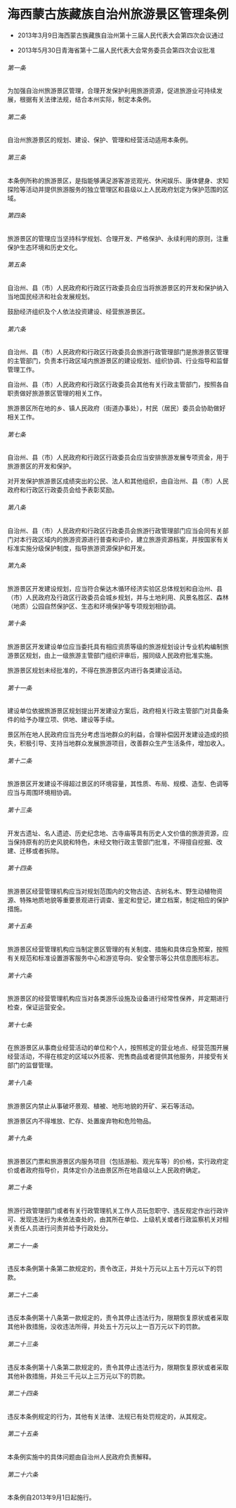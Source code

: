 # 海西蒙古族藏族自治州旅游景区管理条例

- 2013年3月9日海西蒙古族藏族自治州第十三届人民代表大会第四次会议通过

- 2013年5月30日青海省第十二届人民代表大会常务委员会第四次会议批准

<!-- INFO END -->

###### 第一条

为加强自治州旅游景区管理，合理开发保护利用旅游资源，促进旅游业可持续发展，根据有关法律法规，结合本州实际，制定本条例。

###### 第二条

自治州旅游景区的规划、建设、保护、管理和经营活动适用本条例。

###### 第三条

本条例所称的旅游景区，是指能够满足游客游览观光、休闲娱乐、康体健身、求知探险等活动并提供旅游服务的独立管理区和县级以上人民政府划定为保护范围的区域。

###### 第四条

旅游景区的管理应当坚持科学规划、合理开发、严格保护、永续利用的原则，注重保护生态环境和历史文化。

###### 第五条

自治州、县（市）人民政府和行政区行政委员会应当将旅游景区的开发和保护纳入当地国民经济和社会发展规划。

鼓励经济组织及个人依法投资建设、经营旅游景区。

###### 第六条

自治州、县（市）人民政府和行政区行政委员会旅游行政管理部门是旅游景区管理的主管部门，负责本行政区域内旅游景区的建设规划、组织协调、行业指导和监督管理工作。

自治州、县（市）人民政府和行政区行政委员会其他有关行政主管部门，按照各自职责做好旅游景区管理的相关工作。

旅游景区所在地的乡、镇人民政府（街道办事处），村民（居民）委员会协助做好相关工作。

###### 第七条

自治州、县（市）人民政府和行政区行政委员会应当安排旅游发展专项资金，用于旅游景区的开发和保护。

对开发保护旅游景区成绩突出的公民、法人和其他组织，由自治州、县（市）人民政府和行政区行政委员会给予表彰奖励。

###### 第八条

自治州、县（市）人民政府和行政区行政委员会旅游行政管理部门应当会同有关部门对本行政区域内的旅游资源进行普查和评价，建立旅游资源档案，并按国家有关标准实施分级保护制度，指导旅游资源保护和开发。

###### 第九条

旅游景区开发建设规划，应当符合柴达木循环经济实验区总体规划和自治州、县（市）人民政府及行政区行政委员会城乡规划，并与土地利用、风景名胜区、森林（地质）公园自然保护区、生态和环境保护等专项规划相协调。

###### 第十条

旅游景区开发建设单位应当委托具有相应资质等级的旅游规划设计专业机构编制旅游景区规划，由上一级旅游主管部门组织评审后，报同级人民政府批准实施。

旅游景区规划未经批准的，不得在旅游景区内进行各类建设活动。

###### 第十一条

建设单位依据旅游景区规划提出开发建设方案后，政府相关行政主管部门对具备条件的给予办理立项、供地、建设等手续。

景区所在地人民政府应当充分考虑当地群众的利益，合理补偿因开发建设造成的损失，积极引导、支持当地群众发展旅游项目，改善群众生产生活条件，增加收入。

###### 第十二条

旅游景区开发建设不得超过景区的环境容量，其性质、布局、规模、造型、色调等应当与周围环境相协调。

###### 第十三条

开发古遗址、名人遗迹、历史纪念地、古寺庙等具有历史人文价值的旅游资源，应当保持原有的历史风貌和特色，未经文物行政主管部门批准，不得擅自挖掘、改建、迁移或者拆除。

###### 第十四条

旅游景区经营管理机构应当对规划范围内的文物古迹、古树名木、野生动植物资源、特殊地质地貌等重要景观进行调查、鉴定和登记，建立档案，制定相应的保护措施。

###### 第十五条

旅游景区经营管理机构应当制定景区管理的有关制度、措施和具体应急预案，按照有关规范和标准设置游客服务中心和游览导向、安全警示等公共信息图形标志。

###### 第十六条

旅游景区的经营管理机构应当对各类游乐设施及设备进行经常性保养，并定期进行检查，保证运营安全。

###### 第十七条

在旅游景区从事商业经营活动的单位和个人，按照核定的营业地点、经营范围开展经营活动，不得在核定的区域以外揽客、兜售商品或者提供其他服务，并接受有关部门的监督管理。

###### 第十八条

旅游景区内禁止从事破坏景观、植被、地形地貌的开矿、采石等活动。

旅游景区内不得堆放、贮存、处置废弃物和危险物品。

###### 第十九条

旅游景区门票和旅游景区内服务项目（包括游船、观光车等）的价格，实行政府定价或者政府指导价，具体定价办法由景区所在地县级以上人民政府确定。

###### 第二十条

旅游行政管理部门或者有关行政管理机关工作人员玩忽职守、违反规定作出行政许可、发现违法行为未依法查处的，由其所在单位、上级机关或者行政监察机关对相关责任人员进行问责并给予行政处分。

###### 第二十一条

违反本条例第十条第二款规定的，责令改正，并处十万元以上五十万元以下的罚款。

###### 第二十二条

违反本条例第十八条第一款规定的，责令其停止违法行为，限期恢复原状或者采取其他补救措施，没收违法所得，并处五十万元以上一百万元以下的罚款。

###### 第二十三条

违反本条例第十八条第二款规定的，责令其停止违法行为，限期恢复原状或者采取其他补救措施，并处三千元以上三万元以下的罚款。

###### 第二十四条

违反本条例规定的行为，其他有关法律、法规已有处罚规定的，从其规定。

###### 第二十五条

本条例实施中的具体问题由自治州人民政府负责解释。

###### 第二十六条

本条例自2013年9月1日起施行。
